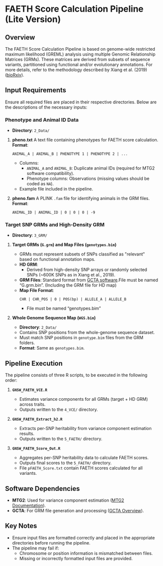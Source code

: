 # FAETH Score Calculation Pipeline (Lite Version)

## Overview
The FAETH Score Calculation Pipeline is based on genome-wide restricted maximum likelihood (GREML) analysis using multiple Genomic Relationship Matrices (GRMs). 
These matrices are derived from subsets of sequence variants, partitioned using functional and/or evolutionary annotations. For more details, refer to the methodology described by Xiang et al. (2019) ([bioRxiv](https://www.biorxiv.org/content/10.1101/601658v2)).

## Input Requirements
Ensure all required files are placed in their respective directories. Below are the descriptions of the necessary inputs:

### Phenotype and Animal ID Data
- **Directory**: `2_Data/`
1. **pheno.txt**
   A text file containing phenotypes for FAETH score calculation.
   **Format**:
   ```
   ANIMAL_A | ANIMAL_B | PHENOTYPE 1 | PHENOTYPE 2 | ...
   ```
   - Columns:
     - `ANIMAL_A` and `ANIMAL_B`: Duplicate animal IDs (required for MTG2 software compatibility).
     - Phenotype columns: Observations (missing values should be coded as `NA`).
   - Example file included in the pipeline.

2. **pheno.fam**
   A PLINK `.fam` file for identifying animals in the GRM files.
   **Format**:
   ```
   ANIMAL_ID | ANIMAL_ID | 0 | 0 | 0 | -9
   ```

### Target SNP GRMs and High-Density GRM
- **Directory**: `3_GRM/`
1. **Target GRMs (`G.grm`) and Map Files (`genotypes.bim`)**
   - GRMs must represent subsets of SNPs classified as "relevant" based on functional annotation maps.
   - **HD GRM**:
     - Derived from high-density SNP arrays or randomly selected SNPs (~600K SNPs as in Xiang et al., 2019).
   - **GRM Files**: Standard format from [GCTA software](https://cnsgenomics.com/software/gcta/#Overview).File must be named “G.grm.bin”. (Including the GRM file for HD map)
   - **Map File Format**:
     ```
     CHR | CHR_POS | 0 | POS(bp) | ALLELE_A | ALLELE_B
     ```
     - File must be named “genotypes.bim”

2. **Whole Genome Sequence Map (`WGS.bim`)**
   - **Directory**: `2_Data/`
   - Contains SNP positions from the whole-genome sequence dataset.
   - Must match SNP positions in `genotype.bim` files from the GRM folders.
   - **Format**: Same as `genotypes.bim`.

## Pipeline Execution
The pipeline consists of three R scripts, to be executed in the following order:

1. **`GNSW_FAETH_VCE.R`**
   - Estimates variance components for all GRMs (target + HD GRM) across traits.
   - Outputs written to the `4_VCE/` directory.

2. **`GNSW_FAETH_Extract_h2.R`**
   - Extracts per-SNP heritability from variance component estimation results.
   - Outputs written to the `5_FAETH/` directory.

3. **`GNSW_FAETH_Score_Out.R`**
   - Aggregates per-SNP heritability data to calculate FAETH scores.
   - Outputs final scores to the `5_FAETH/` directory.
   - File `pFAETH_Score.txt` contain FAETH scores calculated for all variants.

## Software Dependencies
- **MTG2**: Used for variance component estimation ([MTG2 Documentation](https://sites.google.com/site/honglee0707/mtg2)).
- **GCTA**: For GRM file generation and processing ([GCTA Overview](https://cnsgenomics.com/software/gcta/#Overview)).

## Key Notes
- Ensure input files are formatted correctly and placed in the appropriate directories before running the pipeline.
- The pipeline may fail if:
  - Chromosome or position information is mismatched between files.
  - Missing or incorrectly formatted input files are provided.
